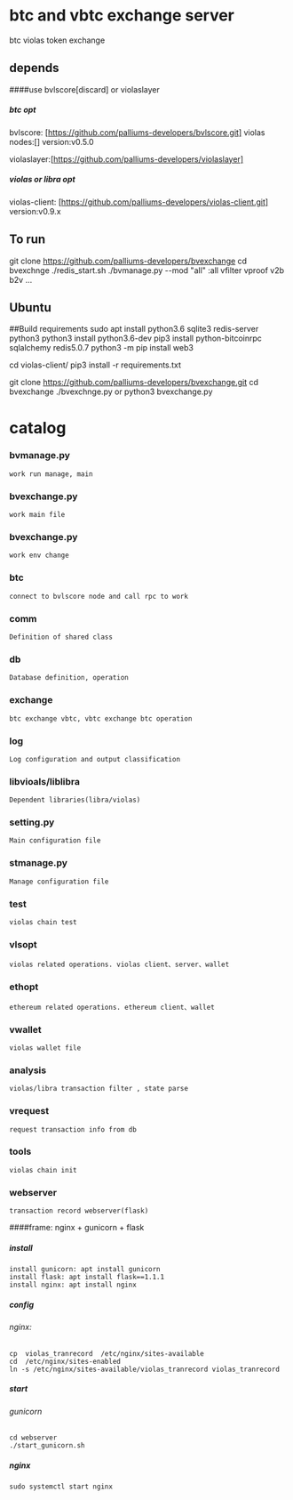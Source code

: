 # btc and vbtc exchange server 
btc violas token exchange

## depends
####use bvlscore[discard] or violaslayer
##### btc opt
bvlscore: [https://github.com/palliums-developers/bvlscore.git]
violas nodes:[]
version:v0.5.0

violaslayer:[https://github.com/palliums-developers/violaslayer]

##### violas or libra opt
violas-client: [https://github.com/palliums-developers/violas-client.git]
version:v0.9.x

## To run
git clone https://github.com/palliums-developers/bvexchange
cd bvexchnge
./redis_start.sh
./bvmanage.py --mod "all" :all  vfilter vproof v2b b2v ...

## Ubuntu
##Build requirements
sudo apt install python3.6 sqlite3 redis-server python3
python3 install python3.6-dev
pip3 install python-bitcoinrpc sqlalchemy redis5.0.7
python3 -m pip install web3

cd violas-client/
pip3 install -r requirements.txt

git clone https://github.com/palliums-developers/bvexchange.git
cd bvexchange
./bvexchnge.py  or python3 bvexchange.py

# catalog
### bvmanage.py
    work run manage, main

### bvexchange.py
    work main file

### bvexchange.py
    work env change

### btc
    connect to bvlscore node and call rpc to work

### comm
    Definition of shared class

### db
    Database definition, operation

### exchange
    btc exchange vbtc, vbtc exchange btc operation

### log
    Log configuration and output classification

### libvioals/liblibra
    Dependent libraries(libra/violas)

### setting.py
    Main configuration file

### stmanage.py
    Manage configuration file

### test
    violas chain test 

### vlsopt
    violas related operations. violas client、server、wallet

### ethopt
    ethereum related operations. ethereum client、wallet

### vwallet
    violas wallet file

### analysis
    violas/libra transaction filter , state parse

### vrequest
    request transaction info from db

### tools
    violas chain init   

### webserver
    transaction record webserver(flask)
    
####frame: nginx + gunicorn + flask
##### install
    install gunicorn: apt install gunicorn
    install flask: apt install flask==1.1.1
    install nginx: apt install nginx
##### config
###### nginx: 
    cp  violas_tranrecord  /etc/nginx/sites-available
    cd  /etc/nginx/sites-enabled
    ln -s /etc/nginx/sites-available/violas_tranrecord violas_tranrecord
##### start
###### gunicorn
    cd webserver
    ./start_gunicorn.sh

##### nginx
    sudo systemctl start nginx


